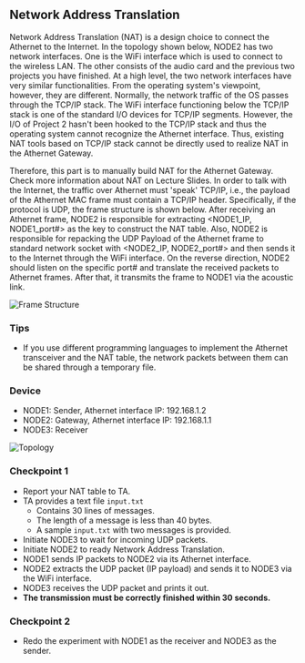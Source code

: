 ## Network Address Translation

Network Address Translation (NAT) is a design choice to connect the Athernet to the Internet. In the topology shown below, NODE2 has two network interfaces. One is the WiFi interface which is used to connect to the wireless LAN. The other consists of the audio card and the previous two projects you have finished. At a high level, the two network interfaces have very similar functionalities. From the operating system's viewpoint, however, they are different. Normally, the network traffic of the OS passes through the TCP/IP stack. The WiFi interface functioning below the TCP/IP stack is one of the standard I/O devices for TCP/IP segments. However, the I/O of Project 2 hasn't been hooked to the TCP/IP stack and thus the operating system cannot recognize the Athernet interface. Thus, existing NAT tools based on TCP/IP stack cannot be directly used to realize NAT in the Athernet Gateway.

Therefore, this part is to manually build NAT for the Athernet Gateway. Check more information about NAT on Lecture Slides. In order to talk with the Internet, the traffic over Athernet must 'speak' TCP/IP, i.e., the payload of the Athernet MAC frame must contain a TCP/IP header. Specifically, if the protocol is UDP, the frame structure is shown below. After receiving an Athernet frame, NODE2 is responsible for extracting <NODE1\_IP, NODE1\_port#> as the key to construct the NAT table. Also, NODE2 is responsible for repacking the UDP Payload of the Athernet frame to standard network socket with <NODE2\_IP, NODE2\_port#> and then sends it to the Internet through the WiFi interface. On the reverse direction, NODE2 should listen on the specific port# and translate the received packets to Athernet frames. After that, it transmits the frame to NODE1 via the acoustic link.

![Frame Structure](/media/tcp_packet.png)

### Tips
- If you use different programming languages to implement the Athernet transceiver and the NAT table, the network packets between them can be shared through a temporary file.

### Device
- NODE1: Sender, Athernet interface IP: 192.168.1.2
- NODE2: Gateway, Athernet interface IP: 192.168.1.1
- NODE3: Receiver

![Topology](/media/proj3_topo.png)

### Checkpoint 1
- Report your NAT table to TA.
- TA provides a text file `input.txt`
    - Contains 30 lines of messages.
    - The length of a message is less than 40 bytes.
    - A sample `input.txt` with two messages is provided.
- Initiate NODE3 to wait for incoming UDP packets.
- Initiate NODE2 to ready Network Address Translation.
- NODE1 sends IP packets to NODE2 via its Athernet interface.
- NODE2 extracts the UDP packet (IP payload) and sends it to NODE3 via the WiFi interface.
- NODE3 receives the UDP packet and prints it out.
- **The transmission must be correctly finished within 30 seconds.**

### Checkpoint 2
- Redo the experiment with NODE1 as the receiver and NODE3 as the sender.
